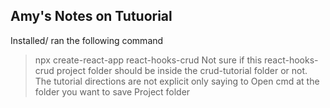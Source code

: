 ## Amy's Notes on Tutuorial 
Installed/ ran the following command 
> npx create-react-app react-hooks-crud
Not sure if this react-hooks-crud project folder should be inside the crud-tutorial folder or not. The tutorial directions are not explicit only saying to 
>Open cmd at the folder you want to save Project folder

